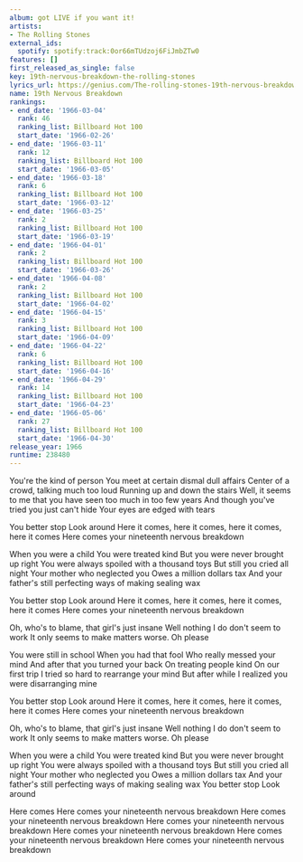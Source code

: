 ```yaml
---
album: got LIVE if you want it!
artists:
- The Rolling Stones
external_ids:
  spotify: spotify:track:0or66mTUdzoj6FiJmbZTw0
features: []
first_released_as_single: false
key: 19th-nervous-breakdown-the-rolling-stones
lyrics_url: https://genius.com/The-rolling-stones-19th-nervous-breakdown-lyrics
name: 19th Nervous Breakdown
rankings:
- end_date: '1966-03-04'
  rank: 46
  ranking_list: Billboard Hot 100
  start_date: '1966-02-26'
- end_date: '1966-03-11'
  rank: 12
  ranking_list: Billboard Hot 100
  start_date: '1966-03-05'
- end_date: '1966-03-18'
  rank: 6
  ranking_list: Billboard Hot 100
  start_date: '1966-03-12'
- end_date: '1966-03-25'
  rank: 2
  ranking_list: Billboard Hot 100
  start_date: '1966-03-19'
- end_date: '1966-04-01'
  rank: 2
  ranking_list: Billboard Hot 100
  start_date: '1966-03-26'
- end_date: '1966-04-08'
  rank: 2
  ranking_list: Billboard Hot 100
  start_date: '1966-04-02'
- end_date: '1966-04-15'
  rank: 3
  ranking_list: Billboard Hot 100
  start_date: '1966-04-09'
- end_date: '1966-04-22'
  rank: 6
  ranking_list: Billboard Hot 100
  start_date: '1966-04-16'
- end_date: '1966-04-29'
  rank: 14
  ranking_list: Billboard Hot 100
  start_date: '1966-04-23'
- end_date: '1966-05-06'
  rank: 27
  ranking_list: Billboard Hot 100
  start_date: '1966-04-30'
release_year: 1966
runtime: 238480
---
```

You're the kind of person
You meet at certain dismal dull affairs
Center of a crowd, talking much too loud
Running up and down the stairs
Well, it seems to me that you have seen too much in too few years
And though you've tried you just can't hide
Your eyes are edged with tears


You better stop
Look around
Here it comes, here it comes, here it comes, here it comes
Here comes your nineteenth nervous breakdown


When you were a child
You were treated kind
But you were never brought up right
You were always spoiled with a thousand toys
But still you cried all night
Your mother who neglected you
Owes a million dollars tax
And your father's still perfecting ways of making sealing wax


You better stop
Look around
Here it comes, here it comes, here it comes, here it comes
Here comes your nineteenth nervous breakdown


Oh, who's to blame, that girl's just insane
Well nothing I do don't seem to work
It only seems to make matters worse. Oh please


You were still in school
When you had that fool
Who really messed your mind
And after that you turned your back
On treating people kind
On our first trip
I tried so hard to rearrange your mind
But after while I realized you were disarranging mine


You better stop
Look around
Here it comes, here it comes, here it comes, here it comes
Here comes your nineteenth nervous breakdown


Oh, who's to blame, that girl's just insane
Well nothing I do don't seem to work
It only seems to make matters worse. Oh please

When you were a child
You were treated kind
But you were never brought up right
You were always spoiled with a thousand toys
But still you cried all night
Your mother who neglected you
Owes a million dollars tax
And your father's still perfecting ways of making sealing wax
You better stop
Look around


Here comes
Here comes your nineteenth nervous breakdown
Here comes your nineteenth nervous breakdown
Here comes your nineteenth nervous breakdown
Here comes your nineteenth nervous breakdown
Here comes your nineteenth nervous breakdown
Here comes your nineteenth nervous breakdown
